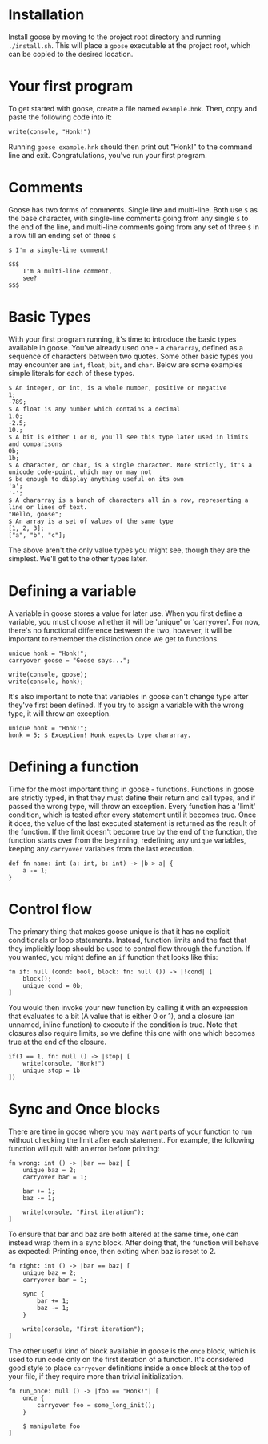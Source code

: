 
# Installation

Install goose by moving to the project root directory and running `./install.sh`. This will place a
`goose` executable at the project root, which can be copied to the desired location.

# Your first program

To get started with goose, create a file named `example.hnk`. Then, copy and paste the following code into it:

```goose
write(console, "Honk!")
```

Running `goose example.hnk` should then print out "Honk!" to the command line and exit. Congratulations,
you've run your first program.

# Comments

Goose has two forms of comments. Single line and multi-line. Both use `$` as the base character, with single-line
comments going from any single `$` to the end of the line, and multi-line comments going from any set of three `$` in
a row till an ending set of three `$`

```goose
$ I'm a single-line comment!

$$$
    I'm a multi-line comment,
    see?
$$$
```

# Basic Types

With your first program running, it's time to introduce the basic types available in goose. You've already
used one - a `chararray`, defined as a sequence of characters between two quotes. Some other basic types you may
encounter are `int`, `float`, `bit`, and `char`. Below are some examples simple literals for each of these types. 

```goose
$ An integer, or int, is a whole number, positive or negative
1;
-789;
$ A float is any number which contains a decimal
1.0;
-2.5;
10.;
$ A bit is either 1 or 0, you'll see this type later used in limits and comparisons
0b;
1b;
$ A character, or char, is a single character. More strictly, it's a unicode code-point, which may or may not
$ be enough to display anything useful on its own
'a';
'-';
$ A chararray is a bunch of characters all in a row, representing a line or lines of text.
"Hello, goose";
$ An array is a set of values of the same type
[1, 2, 3];
["a", "b", "c"];
```

The above aren't the only value types you might see, though they are the simplest. We'll get to the other types later.

# Defining a variable

A variable in goose stores a value for later use. When you first define a variable, you must choose whether it will
be 'unique' or 'carryover'. For now, there's no functional difference between the two, however, it will be important
to remember the distinction once we get to functions.

```goose
unique honk = "Honk!";
carryover goose = "Goose says...";

write(console, goose);
write(console, honk);
```

It's also important to note that variables in goose can't change type after they've first been defined. If you
try to assign a variable with the wrong type, it will throw an exception.

```goose
unique honk = "Honk!";
honk = 5; $ Exception! Honk expects type chararray.
```

# Defining a function

Time for the most important thing in goose - functions. Functions in goose are strictly typed, in that they
must define their return and call types, and if passed the wrong type, will throw an exception. Every function has a
'limit' condition, which is tested after every statement until it becomes true. Once it does, the value of the last
executed statement is returned as the result of the function. If the limit doesn't become true by the end of the
function, the function starts over from the beginning, redefining any `unique` variables, keeping any `carryover`
variables from the last execution.

```goose
def fn name: int (a: int, b: int) -> |b > a| {
    a -= 1;
}
```

# Control flow

The primary thing that makes goose unique is that it has no explicit conditionals or loop statements. Instead,
function limits and the fact that they implicitly loop should be used to control flow through the function.
If you wanted, you might define an `if` function that looks like this:

```goose
fn if: null (cond: bool, block: fn: null ()) -> |!cond| [
    block();
    unique cond = 0b;
]
```
You would then invoke your new function by calling it with an expression that evaluates to a bit (A value that is 
either 0 or 1), and a closure (an unnamed, inline function) to execute if the condition is true. Note that closures
also require limits, so we define this one with one which becomes true at the end of the closure.

```goose
if(1 == 1, fn: null () -> |stop| [
    write(console, "Honk!")
    unique stop = 1b
])
```

# Sync and Once blocks

There are time in goose where you may want parts of your function to run without checking the limit after
each statement. For example, the following function will quit with an error before printing:

```goose
fn wrong: int () -> |bar == baz| [
    unique baz = 2;
    carryover bar = 1;
    
    bar += 1;
    baz -= 1;
    
    write(console, "First iteration");
]
```

To ensure that bar and baz are both altered at the same time, one can instead wrap them in a sync block.
After doing that, the function will behave as expected: Printing once, then exiting when baz is reset to 2.

```goose
fn right: int () -> |bar == baz| [
    unique baz = 2;
    carryover bar = 1;
    
    sync {
        bar += 1;
        baz -= 1;
    }
    
    write(console, "First iteration");
]
```

The other useful kind of block available in goose is the `once` block, which is used to run code only on the first
iteration of a function. It's considered good style to place `carryover` definitions inside a once block at the top
of your file, if they require more than trivial initialization.

```goose
fn run_once: null () -> |foo == "Honk!"| [
    once {
        carryover foo = some_long_init();
    }
    
    $ manipulate foo
]
```
